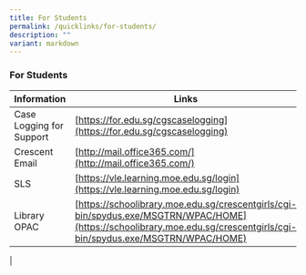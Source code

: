 ```yaml
---
title: For Students
permalink: /quicklinks/for-students/
description: ""
variant: markdown
---
```

### **For Students**

| Information | Links |
|---|---|
| Case Logging for Support | [https://for.edu.sg/cgscaselogging](https://for.edu.sg/cgscaselogging)
| Crescent Email | [http://mail.office365.com/](http://mail.office365.com/)  |
| SLS | [https://vle.learning.moe.edu.sg/login](https://vle.learning.moe.edu.sg/login) |
| Library OPAC | [https://schoolibrary.moe.edu.sg/crescentgirls/cgi-bin/spydus.exe/MSGTRN/WPAC/HOME](https://schoolibrary.moe.edu.sg/crescentgirls/cgi-bin/spydus.exe/MSGTRN/WPAC/HOME) |
|
